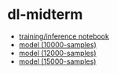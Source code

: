 # dl-midterm
- [training/inference notebook](./NYU_DL_24_Contest_lc5464.ipynb)
- [model (10000-samples)](./model_10000_samples/final_model)
- [model (12000-samples)](./model_12000_samples/final_model)
- [model (15000-samples)](./model_15000_samples/final_model)
